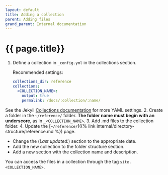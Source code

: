 ```yaml
---
layout: default
title: Adding a collection
parent: Adding files
grand_parent: Internal documentation
---
```


# {{ page.title}}

1. Define a collection in `_config.yml` in the collections section.

    Recommended settings:
    ```yaml
    collections_dir: reference
    collections:
      <COLLECTION_NAME>:
        output: true
        permalink: /docs/:collection/:name/
    ```
  See the Jekyll [Collections documentation](https://jekyllrb.com/docs/collections/) for more YAML settings.
2. Create a folder in the `~/reference/` folder. **The folder name must begin with an underscore**, as in `_<COLLECTION_NAME>`.
3. Add .md files to the collection folder.
4. Update the [`~/reference/`]({% link internal/directory-structure/reference.md %}) page.
  + Change the (*Last updated:*) section to the appropriate date.
  + Add the new collection to the <span class="text-delta">folder structure</span> section.
  + Add a new section with the collection name and description.

You can access the files in a collection through the tag `site.<COLLECTION_NAME>`.
